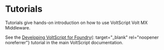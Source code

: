 # Tutorials

Tutorials give hands-on introduction on how to use VoltScript Volt MX Middleware.

See the [Developing VoltScript for Foundry](https://help.hcltechsw.com/docs/voltscript/early-access/tutorials/foundry/index.html){: target="_blank" rel="noopener noreferrer"} tutorial in the main VoltScript documentation.
